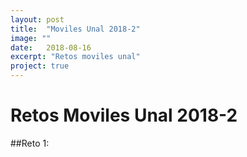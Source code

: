 ```yaml
---
layout: post
title:  "Moviles Unal 2018-2"
image: ""
date:   2018-08-16
excerpt: "Retos moviles unal"
project: true
---
```


# Retos Moviles Unal 2018-2

##Reto 1:


